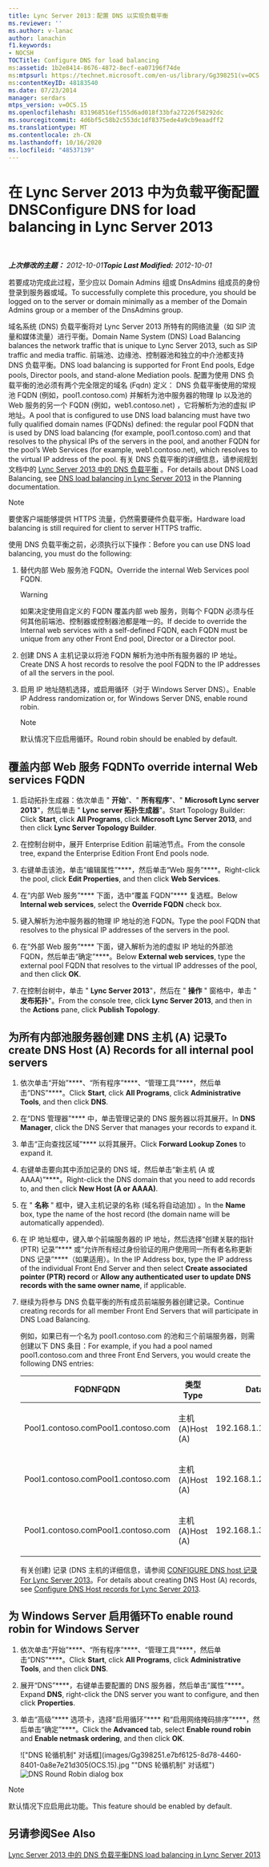 ```yaml
---
title: Lync Server 2013：配置 DNS 以实现负载平衡
ms.reviewer: ''
ms.author: v-lanac
author: lanachin
f1.keywords:
- NOCSH
TOCTitle: Configure DNS for load balancing
ms:assetid: 1b2e8414-8676-4872-8ecf-ea07196f74de
ms:mtpsurl: https://technet.microsoft.com/en-us/library/Gg398251(v=OCS.15)
ms:contentKeyID: 48183540
ms.date: 07/23/2014
manager: serdars
mtps_version: v=OCS.15
ms.openlocfilehash: 831968516ef155d6ad018f33bfa27226f58292dc
ms.sourcegitcommit: 4d6bf5c58b2c553dc1df8375ede4a9cb9eaadff2
ms.translationtype: MT
ms.contentlocale: zh-CN
ms.lasthandoff: 10/16/2020
ms.locfileid: "48537139"
---
```

# <a name="configure-dns-for-load-balancing-in-lync-server-2013"></a><span data-ttu-id="696b2-102">在 Lync Server 2013 中为负载平衡配置 DNS</span><span class="sxs-lookup"><span data-stu-id="696b2-102">Configure DNS for load balancing in Lync Server 2013</span></span>

<div data-xmlns="http://www.w3.org/1999/xhtml">

<div class="topic" data-xmlns="http://www.w3.org/1999/xhtml" data-msxsl="urn:schemas-microsoft-com:xslt" data-cs="https://msdn.microsoft.com/">

<div data-asp="https://msdn2.microsoft.com/asp">



</div>

<div id="mainSection">

<div id="mainBody">

<span> </span>

<span data-ttu-id="696b2-103">_**上次修改的主题：** 2012-10-01_</span><span class="sxs-lookup"><span data-stu-id="696b2-103">_**Topic Last Modified:** 2012-10-01_</span></span>

<span data-ttu-id="696b2-104">若要成功完成此过程，至少应以 Domain Admins 组或 DnsAdmins 组成员的身份登录到服务器或域。</span><span class="sxs-lookup"><span data-stu-id="696b2-104">To successfully complete this procedure, you should be logged on to the server or domain minimally as a member of the Domain Admins group or a member of the DnsAdmins group.</span></span>

<span data-ttu-id="696b2-105">域名系统 (DNS) 负载平衡将对 Lync Server 2013 所特有的网络流量（如 SIP 流量和媒体流量）进行平衡。</span><span class="sxs-lookup"><span data-stu-id="696b2-105">Domain Name System (DNS) Load Balancing balances the network traffic that is unique to Lync Server 2013, such as SIP traffic and media traffic.</span></span> <span data-ttu-id="696b2-106">前端池、边缘池、控制器池和独立的中介池都支持 DNS 负载平衡。</span><span class="sxs-lookup"><span data-stu-id="696b2-106">DNS load balancing is supported for Front End pools, Edge pools, Director pools, and stand-alone Mediation pools.</span></span> <span data-ttu-id="696b2-107">配置为使用 DNS 负载平衡的池必须有两个完全限定的域名 (Fqdn) 定义： DNS 负载平衡使用的常规池 FQDN (例如，pool1.contoso.com) 并解析为池中服务器的物理 Ip 以及池的 Web 服务的另一个 FQDN (例如，web1.contoso.net) ，它将解析为池的虚拟 IP 地址。</span><span class="sxs-lookup"><span data-stu-id="696b2-107">A pool that is configured to use DNS load balancing must have two fully qualified domain names (FQDNs) defined: the regular pool FQDN that is used by DNS load balancing (for example, pool1.contoso.com) and that resolves to the physical IPs of the servers in the pool, and another FQDN for the pool’s Web Services (for example, web1.contoso.net), which resolves to the virtual IP address of the pool.</span></span> <span data-ttu-id="696b2-108">有关 DNS 负载平衡的详细信息，请参阅规划文档中的 [Lync Server 2013 中的 DNS 负载平衡](lync-server-2013-dns-load-balancing.md) 。</span><span class="sxs-lookup"><span data-stu-id="696b2-108">For details about DNS Load Balancing, see [DNS load balancing in Lync Server 2013](lync-server-2013-dns-load-balancing.md) in the Planning documentation.</span></span>

<div>


> [!NOTE]  
> <span data-ttu-id="696b2-109">要使客户端能够提供 HTTPS 流量，仍然需要硬件负载平衡。</span><span class="sxs-lookup"><span data-stu-id="696b2-109">Hardware load balancing is still required for client to server HTTPS traffic.</span></span>



</div>

<span data-ttu-id="696b2-110">使用 DNS 负载平衡之前，必须执行以下操作：</span><span class="sxs-lookup"><span data-stu-id="696b2-110">Before you can use DNS load balancing, you must do the following:</span></span>

1.  <span data-ttu-id="696b2-111">替代内部 Web 服务池 FQDN。</span><span class="sxs-lookup"><span data-stu-id="696b2-111">Override the internal Web Services pool FQDN.</span></span>
    
    <div>
    

    > [!WARNING]  
    > <span data-ttu-id="696b2-112">如果决定使用自定义的 FQDN 覆盖内部 web 服务，则每个 FQDN 必须与任何其他前端池、控制器或控制器池都是唯一的。</span><span class="sxs-lookup"><span data-stu-id="696b2-112">If decide to override the Internal web services with a self-defined FQDN, each FQDN must be unique from any other Front End pool, Director or a Director pool.</span></span>

    
    </div>

2.  <span data-ttu-id="696b2-113">创建 DNS A 主机记录以将池 FQDN 解析为池中所有服务器的 IP 地址。</span><span class="sxs-lookup"><span data-stu-id="696b2-113">Create DNS A host records to resolve the pool FQDN to the IP addresses of all the servers in the pool.</span></span>

3.  <span data-ttu-id="696b2-114">启用 IP 地址随机选择，或启用循环（对于 Windows Server DNS）。</span><span class="sxs-lookup"><span data-stu-id="696b2-114">Enable IP Address randomization or, for Windows Server DNS, enable round robin.</span></span>
    
    <div>
    

    > [!NOTE]  
    > <span data-ttu-id="696b2-115">默认情况下应启用循环。</span><span class="sxs-lookup"><span data-stu-id="696b2-115">Round robin should be enabled by default.</span></span>

    
    </div>

<div>

## <a name="to-override-internal-web-services-fqdn"></a><span data-ttu-id="696b2-116">覆盖内部 Web 服务 FQDN</span><span class="sxs-lookup"><span data-stu-id="696b2-116">To override internal Web services FQDN</span></span>

1.  <span data-ttu-id="696b2-117">启动拓扑生成器：依次单击 " **开始**"、" **所有程序**"、" **Microsoft Lync server 2013**"，然后单击 " **Lync server 拓扑生成器**"。</span><span class="sxs-lookup"><span data-stu-id="696b2-117">Start Topology Builder: Click **Start**, click **All Programs**, click **Microsoft Lync Server 2013**, and then click **Lync Server Topology Builder**.</span></span>

2.  <span data-ttu-id="696b2-118">在控制台树中，展开 Enterprise Edition 前端池节点。</span><span class="sxs-lookup"><span data-stu-id="696b2-118">From the console tree, expand the Enterprise Edition Front End pools node.</span></span>

3.  <span data-ttu-id="696b2-119">右键单击该池，单击“编辑属性”\*\*\*\*，然后单击“Web 服务”\*\*\*\*。</span><span class="sxs-lookup"><span data-stu-id="696b2-119">Right-click the pool, click **Edit Properties**, and then click **Web Services**.</span></span>

4.  <span data-ttu-id="696b2-120">在“内部 Web 服务”\*\*\*\* 下面，选中“覆盖 FQDN”\*\*\*\* 复选框。</span><span class="sxs-lookup"><span data-stu-id="696b2-120">Below **Internal web services**, select the **Override FQDN** check box.</span></span>

5.  <span data-ttu-id="696b2-121">键入解析为池中服务器的物理 IP 地址的池 FQDN。</span><span class="sxs-lookup"><span data-stu-id="696b2-121">Type the pool FQDN that resolves to the physical IP addresses of the servers in the pool.</span></span>

6.  <span data-ttu-id="696b2-122">在“外部 Web 服务”\*\*\*\* 下面，键入解析为池的虚拟 IP 地址的外部池 FQDN，然后单击“确定”\*\*\*\*。</span><span class="sxs-lookup"><span data-stu-id="696b2-122">Below **External web services**, type the external pool FQDN that resolves to the virtual IP addresses of the pool, and then click **OK**.</span></span>

7.  <span data-ttu-id="696b2-123">在控制台树中，单击 " **Lync Server 2013**"，然后在 " **操作** " 窗格中，单击 " **发布拓扑**"。</span><span class="sxs-lookup"><span data-stu-id="696b2-123">From the console tree, click **Lync Server 2013**, and then in the **Actions** pane, click **Publish Topology**.</span></span>

</div>

<div>

## <a name="to-create-dns-host-a-records-for-all-internal-pool-servers"></a><span data-ttu-id="696b2-124">为所有内部池服务器创建 DNS 主机 (A) 记录</span><span class="sxs-lookup"><span data-stu-id="696b2-124">To create DNS Host (A) Records for all internal pool servers</span></span>

1.  <span data-ttu-id="696b2-125">依次单击“开始”\*\*\*\*、“所有程序”\*\*\*\*、“管理工具”\*\*\*\*，然后单击“DNS”\*\*\*\*。</span><span class="sxs-lookup"><span data-stu-id="696b2-125">Click **Start**, click **All Programs**, click **Administrative Tools**, and then click **DNS**.</span></span>

2.  <span data-ttu-id="696b2-126">在“DNS 管理器”\*\*\*\* 中，单击管理记录的 DNS 服务器以将其展开。</span><span class="sxs-lookup"><span data-stu-id="696b2-126">In **DNS Manager**, click the DNS Server that manages your records to expand it.</span></span>

3.  <span data-ttu-id="696b2-127">单击“正向查找区域”\*\*\*\* 以将其展开。</span><span class="sxs-lookup"><span data-stu-id="696b2-127">Click **Forward Lookup Zones** to expand it.</span></span>

4.  <span data-ttu-id="696b2-128">右键单击要向其中添加记录的 DNS 域，然后单击“新主机 (A 或 AAAA)”\*\*\*\*。</span><span class="sxs-lookup"><span data-stu-id="696b2-128">Right-click the DNS domain that you need to add records to, and then click **New Host (A or AAAA)**.</span></span>

5.  <span data-ttu-id="696b2-129">在 " **名称** " 框中，键入主机记录的名称 (域名将自动追加) 。</span><span class="sxs-lookup"><span data-stu-id="696b2-129">In the **Name** box, type the name of the host record (the domain name will be automatically appended).</span></span>

6.  <span data-ttu-id="696b2-130">在 IP 地址框中，键入单个前端服务器的 IP 地址，然后选择“创建关联的指针 (PTR) 记录”\*\*\*\* 或“允许所有经过身份验证的用户使用同一所有者名称更新 DNS 记录”\*\*\*\*（如果适用）。</span><span class="sxs-lookup"><span data-stu-id="696b2-130">In the IP Address box, type the IP address of the individual Front End Server and then select **Create associated pointer (PTR) record** or **Allow any authenticated user to update DNS records with the same owner name**, if applicable.</span></span>

7.  <span data-ttu-id="696b2-131">继续为将参与 DNS 负载平衡的所有成员前端服务器创建记录。</span><span class="sxs-lookup"><span data-stu-id="696b2-131">Continue creating records for all member Front End Servers that will participate in DNS Load Balancing.</span></span>
    
    <span data-ttu-id="696b2-132">例如，如果已有一个名为 pool1.contoso.com 的池和三个前端服务器，则需创建以下 DNS 条目：</span><span class="sxs-lookup"><span data-stu-id="696b2-132">For example, if you had a pool named pool1.contoso.com and three Front End Servers, you would create the following DNS entries:</span></span>
    
    
    <table>
    <colgroup>
    <col style="width: 33%" />
    <col style="width: 33%" />
    <col style="width: 33%" />
    </colgroup>
    <thead>
    <tr class="header">
    <th><span data-ttu-id="696b2-133">FQDN</span><span class="sxs-lookup"><span data-stu-id="696b2-133">FQDN</span></span></th>
    <th><span data-ttu-id="696b2-134">类型</span><span class="sxs-lookup"><span data-stu-id="696b2-134">Type</span></span></th>
    <th><span data-ttu-id="696b2-135">Data</span><span class="sxs-lookup"><span data-stu-id="696b2-135">Data</span></span></th>
    </tr>
    </thead>
    <tbody>
    <tr class="odd">
    <td><p><span data-ttu-id="696b2-136">Pool1.contoso.com</span><span class="sxs-lookup"><span data-stu-id="696b2-136">Pool1.contoso.com</span></span></p></td>
    <td><p><span data-ttu-id="696b2-137">主机 (A)</span><span class="sxs-lookup"><span data-stu-id="696b2-137">Host (A)</span></span></p></td>
    <td><p><span data-ttu-id="696b2-138">192.168.1.1</span><span class="sxs-lookup"><span data-stu-id="696b2-138">192.168.1.1</span></span></p></td>
    </tr>
    <tr class="even">
    <td><p><span data-ttu-id="696b2-139">Pool1.contoso.com</span><span class="sxs-lookup"><span data-stu-id="696b2-139">Pool1.contoso.com</span></span></p></td>
    <td><p><span data-ttu-id="696b2-140">主机 (A)</span><span class="sxs-lookup"><span data-stu-id="696b2-140">Host (A)</span></span></p></td>
    <td><p><span data-ttu-id="696b2-141">192.168.1.2</span><span class="sxs-lookup"><span data-stu-id="696b2-141">192.168.1.2</span></span></p></td>
    </tr>
    <tr class="odd">
    <td><p><span data-ttu-id="696b2-142">Pool1.contoso.com</span><span class="sxs-lookup"><span data-stu-id="696b2-142">Pool1.contoso.com</span></span></p></td>
    <td><p><span data-ttu-id="696b2-143">主机 (A)</span><span class="sxs-lookup"><span data-stu-id="696b2-143">Host (A)</span></span></p></td>
    <td><p><span data-ttu-id="696b2-144">192.168.1.3</span><span class="sxs-lookup"><span data-stu-id="696b2-144">192.168.1.3</span></span></p></td>
    </tr>
    </tbody>
    </table>
    
    <span data-ttu-id="696b2-145">有关创建) 记录 (DNS 主机的详细信息，请参阅 [CONFIGURE DNS host 记录 For Lync Server 2013](lync-server-2013-configure-dns-host-records.md)。</span><span class="sxs-lookup"><span data-stu-id="696b2-145">For details about creating DNS Host (A) records, see [Configure DNS Host records for Lync Server 2013](lync-server-2013-configure-dns-host-records.md).</span></span>

</div>

<div>

## <a name="to-enable-round-robin-for-windows-server"></a><span data-ttu-id="696b2-146">为 Windows Server 启用循环</span><span class="sxs-lookup"><span data-stu-id="696b2-146">To enable round robin for Windows Server</span></span>

1.  <span data-ttu-id="696b2-147">依次单击“开始”\*\*\*\*、“所有程序”\*\*\*\*、“管理工具”\*\*\*\*，然后单击“DNS”\*\*\*\*。</span><span class="sxs-lookup"><span data-stu-id="696b2-147">Click **Start**, click **All Programs**, click **Administrative Tools**, and then click **DNS**.</span></span>

2.  <span data-ttu-id="696b2-148">展开“DNS”\*\*\*\*，右键单击要配置的 DNS 服务器，然后单击“属性”\*\*\*\*。</span><span class="sxs-lookup"><span data-stu-id="696b2-148">Expand **DNS**, right-click the DNS server you want to configure, and then click **Properties**.</span></span>

3.  <span data-ttu-id="696b2-149">单击“高级”\*\*\*\* 选项卡，选择“启用循环”\*\*\*\* 和“启用网络掩码排序”\*\*\*\*，然后单击“确定”\*\*\*\*。</span><span class="sxs-lookup"><span data-stu-id="696b2-149">Click the **Advanced** tab, select **Enable round robin** and **Enable netmask ordering**, and then click **OK**.</span></span>
    
    <span data-ttu-id="696b2-150">!["DNS 轮循机制" 对话框](images/Gg398251.e7bf6125-8d78-4460-8401-0a8e7e21d305(OCS.15).jpg ""DNS 轮循机制" 对话框")</span><span class="sxs-lookup"><span data-stu-id="696b2-150">![DNS Round Robin dialog box](images/Gg398251.e7bf6125-8d78-4460-8401-0a8e7e21d305(OCS.15).jpg "DNS Round Robin dialog box")</span></span>

<div>


> [!NOTE]  
> <span data-ttu-id="696b2-151">默认情况下应启用此功能。</span><span class="sxs-lookup"><span data-stu-id="696b2-151">This feature should be enabled by default.</span></span>



</div>

</div>

<div>

## <a name="see-also"></a><span data-ttu-id="696b2-152">另请参阅</span><span class="sxs-lookup"><span data-stu-id="696b2-152">See Also</span></span>


[<span data-ttu-id="696b2-153">Lync Server 2013 中的 DNS 负载平衡</span><span class="sxs-lookup"><span data-stu-id="696b2-153">DNS load balancing in Lync Server 2013</span></span>](lync-server-2013-dns-load-balancing.md)  
  

</div>

</div>

<span> </span>

</div>

</div>

</div>

